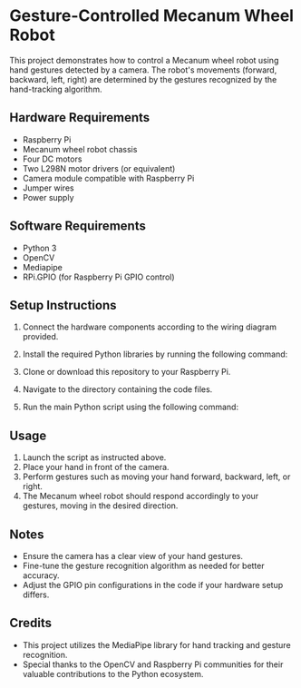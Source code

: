 # Gesture-Controlled Mecanum Wheel Robot

This project demonstrates how to control a Mecanum wheel robot using hand gestures detected by a camera. The robot's movements (forward, backward, left, right) are determined by the gestures recognized by the hand-tracking algorithm.

## Hardware Requirements

- Raspberry Pi
- Mecanum wheel robot chassis
- Four DC motors
- Two L298N motor drivers (or equivalent)
- Camera module compatible with Raspberry Pi
- Jumper wires
- Power supply

## Software Requirements

- Python 3
- OpenCV
- Mediapipe
- RPi.GPIO (for Raspberry Pi GPIO control)

## Setup Instructions

1. Connect the hardware components according to the wiring diagram provided.
2. Install the required Python libraries by running the following command:

3. Clone or download this repository to your Raspberry Pi.
4. Navigate to the directory containing the code files.
5. Run the main Python script using the following command:


## Usage

1. Launch the script as instructed above.
2. Place your hand in front of the camera.
3. Perform gestures such as moving your hand forward, backward, left, or right.
4. The Mecanum wheel robot should respond accordingly to your gestures, moving in the desired direction.

## Notes

- Ensure the camera has a clear view of your hand gestures.
- Fine-tune the gesture recognition algorithm as needed for better accuracy.
- Adjust the GPIO pin configurations in the code if your hardware setup differs.

## Credits

- This project utilizes the MediaPipe library for hand tracking and gesture recognition.
- Special thanks to the OpenCV and Raspberry Pi communities for their valuable contributions to the Python ecosystem.

